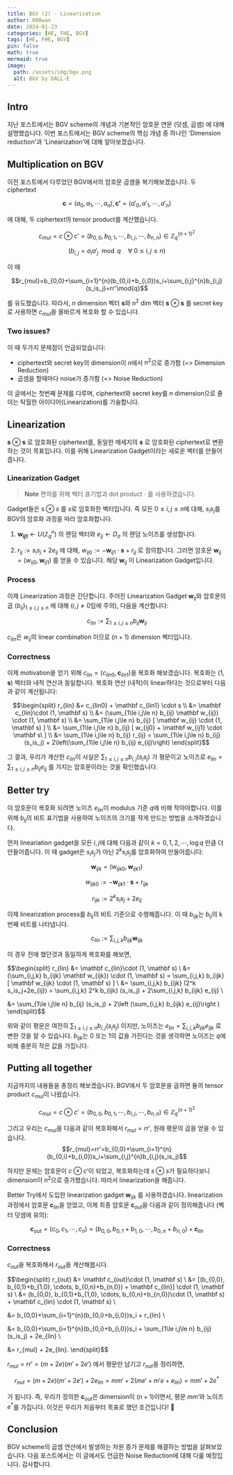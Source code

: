 ```yaml
---
title: BGV (2) - Linearization
author: 000wan
date: 2024-01-23
categories: [HE, FHE, BGV]
tags: [HE, FHE, BGV]
pin: false
math: true
mermaid: true
image:
  path: /assets/img/bgv.png
  alt: BGV by DALL-E
---
```


## Intro

지난 포스트에서는 BGV scheme의 개념과 기본적인 암호문 연문 (덧셈, 곱셈) 에 대해 설명했습니다. 이번 포스트에서는 BGV scheme의 핵심 개념 중 하나인 'Dimension reduction'과 'Linearization'에 대해 알아보겠습니다.

## Multiplication on BGV

이전 포스트에서 다루었던 BGV에서의 암호문 곱셈을 복기해보겠습니다.
두 ciphertext

$$\mathbf{c}=(a_0, a_1, \cdots, a_n), \mathbf{c'}=(a'_0, a'_1, \cdots, a'_n)$$

에 대해, 두 ciphertext의 tensor product를 계산했습니다.

$$c_{mul}=c\otimes c'=(b_{0, 0}, b_{0, 1}, \cdots, b_{i, j}, \cdots, b_{n, n})\in \mathbb{Z}_q^{(n+1)^2}$$

$$(b_{i, j}=a_ia'_j \mod{q}\quad \forall\ 0\le i,j\le n)$$

이 때

$$r_{mul}=b_{0,0}+\sum_{i=1}^{n}(b_{0,i}+b_{i,0})s_i+\sum_{i,j}^{n}b_{i,j}(s_is_j)=rr'\mod{q}$$

를 유도했습니다.
따라서, $n$ dimension 벡터 $\mathbf{s}$와 $n^2$ dim 벡터 $\mathbf{s}\otimes\mathbf{s}$ 를 secret key로 사용하면 $c_{mul}$을 올바르게 복호화 할 수 있습니다.

### Two issues?

이 때 두가지 문제점이 언급되었습니다:
- ciphertext와 secret key의 dimension이 $n$에서 $n^2$으로 증가함 (=> Dimension Reduction)
- 곱셈을 할때마다 noise가 증가함 (=> Noise Reduction)

이 글에서는 첫번째 문제를 다루며, ciphertext와 secret key를 $n$ dimension으로 줄이는 탁월한 아이디어(Linearization)를 기술합니다. 

## Linearization

$\mathbf{s}\otimes\mathbf{s}$ 로 암호화된 ciphertext를, 동일한 메세지의 $\mathbf{s}$ 로 암호화된 ciphertext로 변환하는 것이 목표입니다.
이를 위해 Linearization Gadget이라는 새로운 벡터를 만들어 줍니다.

### Linearization Gadget

> **Note**
> 편의를 위해 벡터 표기법과 dot product $\cdot$ 를 사용하겠습니다.

Gadget들은 $s\otimes s$ 를 $s$로 암호화한 벡터입니다. 즉 모든 $0\le i,j\le n$에 대해, $s_is_j$를 BGV의 암호화 과정을 따라 암호화합니다.

1. $\mathbf{w_{ij1}} \leftarrow U(\mathbb{Z}^n_q)$ 의 랜덤 벡터와 $e_{ij}\leftarrow D_{\sigma}$ 의 랜덤 노이즈를 생성합니다.

2. $r_{ij} := s_is_j+2e_{ij}$ 에 대해, $w_{ij0} := -\mathbf w_{ij1}\cdot \mathbf s + r_{ij}$ 로 정의합니다. 그러면 암호문 $\mathbf w_{ij}=(w_{ij0}, \mathbf w_{ij1})$ 를 얻을 수 있습니다. 해당 $\mathbf w_{ij}$ 이 Linearization Gadget입니다.

### Process
이제 Linearization 과정은 간단합니다. 주어진 Linearization Gadget $\mathbf w_{ij}$와 암호문의 곱 $(b_{ij})_{1\le i,j\le n}$ 에 대해 ($i,j \neq 0$임에 주의), 다음을 계산합니다:

$$c_{lin} := \sum_{1\le i,j\le n} b_{ij} \mathbf w_{ij} $$

$c_{lin}$은 $w_{ij}$의 linear combination 이므로 $(n+1)$ dimension 벡터입니다.

### Correctness
이제 motivation을 얻기 위해 $c_{lin}=(c_{lin0}, \mathbf c_{lin1})$을 복호화 해보겠습니다. 복호화는 $(1, \mathbf s)$ 벡터와 내적 연산과 동일합니다. 복호화 연산 (내적)이 linear하다는 것으로부터 다음과 같이 계산됩니다:

$$\begin{split}
r_{lin} &= c_{lin0} + \mathbf c_{lin1} \cdot s \\
&= \mathbf c_{lin}\cdot (1, \mathbf s) \\
&= (\sum_{1\le i,j\le n} b_{ij} \mathbf w_{ij}) \cdot (1, \mathbf s) \\
&= \sum_{1\le i,j\le n} b_{ij} [ \mathbf w_{ij} \cdot (1, \mathbf s) ] \\
&= \sum_{1\le i,j\le n} b_{ij} [ w_{ij0} + \mathbf w_{ij1} \cdot \mathbf s\ ] \\
&= \sum_{1\le i,j\le n} b_{ij} r_{ij}
= \sum_{1\le i,j\le n} b_{ij} (s_is_j) + 2\left(\sum_{1\le i,j\le n} b_{ij} e_{ij}\right)
\end{split}$$

그 결과, 우리가 계산한 $c_{lin}$이 사실은 $\sum_{1\le i,j\le n} b_{i,j}(s_is_j)$ 가 평문이고 노이즈로 $e_{lin} = \sum_{1\le i,j\le n} b_{ij} e_{ij}$ 를 가지는 암호문이라는 것을 확인했습니다.

## Better try
이 암호문이 복호화 되려면 노이즈 $e_{lin}$이 modulus 기준 $q$에 비해 작아야합니다. 이를 위해 $b_{ij}$의 비트 표기법을 사용하여 노이즈의 크기를 작게 만드는 방법을 소개하겠습니다.

먼저 lineariation gadget을 모든 $i,j$에 대해 다음과 같이 $k=0,1,2,\cdots,\log q$ 만큼 더 만들어줍니다. 이 때 gadget은 $s_is_j$가 아닌 $2^k s_is_j$를 암호화하여 만들어줍니다:

$$\mathbf w_{ijk}=(w_{ijk0}, \mathbf w_{ijk1})$$

$$w_{ijk0} := -\mathbf w_{ijk1}\cdot \mathbf s + r_{ijk}$$

$$r_{ijk} := 2^k s_is_j+2e_{ij}$$

이제 linearization process를 $b_{ij}$의 비트 기준으로 수행해줍니다. 이 때 $b_{ijk}$는 $b_{ij}$의 k번째 비트를 나타냅니다.

$$c_{lin} := \sum_{i,j,k} b_{ijk} \mathbf w_{ijk} $$

이 경우 전에 했던것과 동일하게 복호화를 해보면,

$$\begin{split}
r_{lin} &= \mathbf c_{lin}\cdot (1, \mathbf s) \\
&= (\sum_{i,j,k} b_{ijk} \mathbf w_{ijk}) \cdot (1, \mathbf s)
= \sum_{i,j,k} b_{ijk} [ \mathbf w_{ijk} \cdot (1, \mathbf s) ] \\
&= \sum_{i,j,k} b_{ijk} (2^k s_is_j+2e_{ij})
= \sum_{i,j,k} 2^k b_{ijk} (s_is_j) + 2\sum_{i,j,k} b_{ijk} e_{ij} \\

&= \sum_{1\le i,j\le n} b_{ij} (s_is_j) + 2\left (\sum_{i,j,k} b_{ijk} e_{ij}\right )
\end{split}$$

위와 같이 평문은 여전히 $\sum_{1\le i,j\le n} b_{i,j}(s_is_j)$ 이지만, 노이즈는 $e_{lin} = \sum_{i,j,k} b_{ijk} e_{ijk}$ 로 변한 것을 알 수 있습니다.
$b_{ijk}$는 0 또는 1의 값을 가진다는 것을 생각하면 노이즈는 $q$에 비해 충분히 작은 값을 가집니다.

## Putting all together

지금까지의 내용들을 총정리 해보겠습니다. 
BGV에서 두 암호문을 곱하면 둘의 tensor product $c_{mul}$이 나왔습니다. 

$$c_{mul}=c\otimes c'=(b_{0, 0}, b_{0, 1}, \cdots, b_{i, j}, \cdots, b_{n, n})\in \mathbb{Z}_q^{(n+1)^2}$$

그리고 우리는 $c_{mul}$을 다음과 같이 복호화해서 $r_{mul}=rr'$, 원래 평문의 곱을 얻을 수 있습니다.
$$r_{mul}=rr'=b_{0,0}+\sum_{i=1}^{n}(b_{0,i}+b_{i,0})s_i+\sum_{i,j}^{n}b_{i,j}(s_is_j)$$

하지만 문제는 암호문이 $c\otimes c'$이 되었고, 복호화하는데 $s\otimes s$가 필요하다보니 dimension이 $n^2$으로 증가했습니다. 따라서 linearization을 해줍니다.

Better Try에서 도입한 linearization gadget $\mathbf w_{ijk}$ 를 사용하겠습니다.
linearization 과정에서 암호문 $\mathbf c_{lin}$을 얻었고, 이제 최종 암호문 $\mathbf c_{out}$을 다음과 같이 정의해줍니다 (벡터 덧셈에 유의):

$$\mathbf c_{out}=(c_0,c_1,\cdots,c_n)=(b_{0,0}, b_{0,1}+b_{1,0}, \cdots, b_{0,n}+b_{n,0}) + \mathbf c_{lin}$$

### Correctness

$c_{out}$을 복호화해서 $r_{out}$을 계산해봅시다.

$$\begin{split}
r_{out} &= \mathbf c_{out}\cdot (1, \mathbf s) \\
&= [(b_{0,0}, b_{0,1}+b_{1,0}, \cdots, b_{0,n}+b_{n,0}) + \mathbf c_{lin}] \cdot (1, \mathbf s) \\
&= (b_{0,0}, b_{0,1}+b_{1,0}, \cdots, b_{0,n}+b_{n,0})\cdot (1, \mathbf s) + \mathbf c_{lin} \cdot (1, \mathbf s) \\

&= b_{0,0}+\sum_{i=1}^{n}(b_{0,i}+b_{i,0})s_i + r_{lin} \\

&= b_{0,0}+\sum_{i=1}^{n}(b_{0,i}+b_{i,0})s_i + \sum_{1\le i,j\le n} b_{ij} (s_is_j) + 2e_{lin} \\

&= r_{mul} + 2e_{lin}.
\end{split}$$

$r_{mul}=rr'=(m+2e)(m'+2e')$ 에서 평문만 남기고 $r_{out}$을 정리하면,

$$r_{out}=(m+2e)(m'+2e')+2e_{lin}=mm'+2(me'+m'e+e_{lin}) =mm'+2e^*$$

가 됩니다. 즉, 우리가 정의한 $\mathbf c_{out}$은 dimension이 $(n+1)$이면서, 평문 $mm'$와 노이즈 $e^*$를 가집니다. 이것은 우리가 처음부터 목표로 했던 조건입니다! 🚀


## Conclusion

BGV scheme의 곱셈 연산에서 발생하는 차원 증가 문제를 해결하는 방법을 살펴보았습니다. 다음 포스트에서는 이 글에서도 언급한 Noise Reduction에 대해 다룰 예정입니다. 감사합니다.

